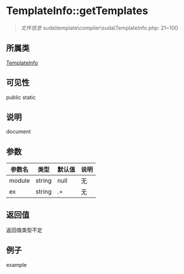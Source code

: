 # TemplateInfo::getTemplates

> *文件信息* suda\template\compiler\suda\TemplateInfo.php: 21~100
## 所属类 

[TemplateInfo](../TemplateInfo.md)

## 可见性

  public  static
## 说明

document

## 参数

| 参数名 | 类型 | 默认值 | 说明 |
|--------|-----|-------|-------|
| module |  string | null | 无 |
| ex |  string | .+ | 无 |

## 返回值
返回值类型不定

## 例子

example